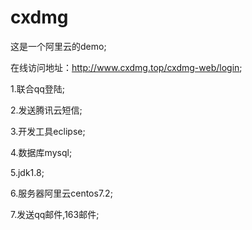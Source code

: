 # cxdmg
这是一个阿里云的demo;

在线访问地址：http://www.cxdmg.top/cxdmg-web/login;

1.联合qq登陆;

2.发送腾讯云短信;

3.开发工具eclipse;

4.数据库mysql;

5.jdk1.8;

6.服务器阿里云centos7.2;

7.发送qq邮件,163邮件;
